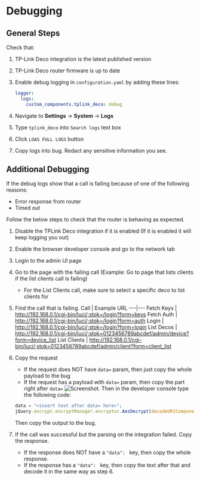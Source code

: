 # Debugging

## General Steps

Check that:

1. TP-Link Deco integration is the latest published version
2. TP-Link Deco router firmware is up to date
3. Enable debug logging in `configuration.yaml` by adding these lines:

   ```yaml
   logger:
     logs:
       custom_components.tplink_deco: debug
   ```

4. Navigate to **Settings** -> **System** -> **Logs**
5. Type `tplink_deco` into `Search logs` text box
6. Click `LOAS FULL LOGS` button
7. Copy logs into bug. Redact any sensitive information you see.

## Additional Debugging

If the debug logs show that a call is failing because of one of the following reasons:

- Error response from router
- Timed out

Follow the below steps to check that the router is behaving as expected.

1. Disable the TPLink Deco integration if it is enabled (If it is enabled it will keep logging you out)
2. Enable the browser developer console and go to the network tab
3. Login to the admin UI page
4. Go to the page with the failing call (Example: Go to page that lists clients if the list clients call is failing)
   - For the List Clients call, make sure to select a specific deco to list clients for
5. Find the call that is failing.
   Call | Example URL
   ---|---
   Fetch Keys | http://192.168.0.1/cgi-bin/luci/;stok=/login?form=keys
   Fetch Auth | http://192.168.0.1/cgi-bin/luci/;stok=/login?form=auth
   Login | http://192.168.0.1/cgi-bin/luci/;stok=/login?form=login
   List Decos | http://192.168.0.1/cgi-bin/luci/;stok=0123456789abcdef/admin/device?form=device_list
   List Clients | http://192.168.0.1/cgi-bin/luci/;stok=0123456789abcdef/admin/client?form=client_list
6. Copy the request

   - If the request does NOT have `data=` param, then just copy the whole payload to the bug
   - If the request has a payload with `data=` param, then copy the part right after `data=`
     ![Screenshot](debug-request-payload.jpg). Then in the developer console type the following code:

   ```js
   data = "<insert text after data= here>";
   jQuery.encrypt.encryptManager.encryptor.AesDecrypt(decodeURIComponent(data));
   ```

   Then copy the output to the bug.

7. If the call was successful but the parsing on the integration failed. Copy the response.
   - If the response does NOT have a `"data": ` key, then copy the whole response.
   - If the response has a `"data": ` key, then copy the text after that and decode it in the same way as step 6.
